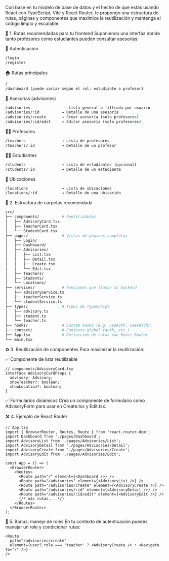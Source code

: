 Con base en tu modelo de base de datos y el hecho de que estás usando React con TypeScript, Vite y React Router, te propongo una estructura de rutas, páginas y componentes que maximice la reutilización y mantenga el código limpio y escalable.

🧭 1. Rutas recomendadas para tu frontend
Suponiendo una interfaz donde tanto profesores como estudiantes pueden consultar asesorías:

🔐 Autenticación
```bash
/login
/register
```
🏠 Rutas principales
```bash
/
/dashboard (puede variar según el rol: estudiante o profesor)
```
📘 Asesorías (advisories)
```bash
/advisories               → Lista general o filtrada por usuario
/advisories/:id          → Detalle de una asesoría
/advisories/create       → Crear asesoría (solo profesores)
/advisories/:id/edit     → Editar asesoría (solo profesores)
```
👨‍🏫 Profesores
```bash
/teachers                → Lista de profesores
/teachers/:id            → Detalle de un profesor
```
👨‍🎓 Estudiantes
```bash
/students                → Lista de estudiantes (opcional)
/students/:id            → Detalle de un estudiante
```
📍 Ubicaciones
```bash
/locations               → Lista de ubicaciones
/locations/:id           → Detalle de una ubicación
```
🧱 2. Estructura de carpetas recomendada
```bash
src/
├── components/          # Reutilizables
│   ├── AdvisoryCard.tsx
│   ├── TeacherCard.tsx
│   └── StudentCard.tsx
├── pages/               # Vistas de páginas completas
│   ├── Login/
│   ├── Dashboard/
│   ├── Advisories/
│   │   ├── List.tsx
│   │   ├── Detail.tsx
│   │   ├── Create.tsx
│   │   └── Edit.tsx
│   ├── Teachers/
│   ├── Students/
│   └── Locations/
├── services/            # Funciones que llaman al backend
│   ├── advisoryService.ts
│   ├── teacherService.ts
│   └── studentService.ts
├── types/               # Tipos de TypeScript
│   ├── advisory.ts
│   ├── student.ts
│   └── teacher.ts
├── hooks/               # Custom hooks (e.g. useAuth, useFetch)
├── context/             # Contexto global (auth, etc.)
├── App.tsx              # Definición de rutas con React Router
└── main.tsx
```
♻️ 3. Reutilización de componentes
Para maximizar la reutilización:

✅ Componente de lista reutilizable
```tsx
// components/AdvisoryCard.tsx
interface AdvisoryCardProps {
  advisory: Advisory;
  showTeacher?: boolean;
  showLocation?: boolean;
}
```
✅ Formularios dinámicos
Crea un componente de formulario como AdvisoryForm para usar en Create.tsx y Edit.tsx.

🛠️ 4. Ejemplo de React Router
```tsx
// App.tsx
import { BrowserRouter, Routes, Route } from 'react-router-dom';
import Dashboard from './pages/Dashboard';
import AdvisoryList from './pages/Advisories/List';
import AdvisoryDetail from './pages/Advisories/Detail';
import AdvisoryCreate from './pages/Advisories/Create';
import AdvisoryEdit from './pages/Advisories/Edit';

const App = () => (
  <BrowserRouter>
    <Routes>
      <Route path="/" element={<Dashboard />} />
      <Route path="/advisories" element={<AdvisoryList />} />
      <Route path="/advisories/create" element={<AdvisoryCreate />} />
      <Route path="/advisories/:id" element={<AdvisoryDetail />} />
      <Route path="/advisories/:id/edit" element={<AdvisoryEdit />} />
      {/* más rutas... */}
    </Routes>
  </BrowserRouter>
);
```
🚀 5. Bonus: manejo de roles
En tu contexto de autenticación puedes manejar un role y condicionar rutas:

```tsx
<Route
  path="/advisories/create"
  element={user?.role === 'teacher' ? <AdvisoryCreate /> : <Navigate to="/" />}
/>
```